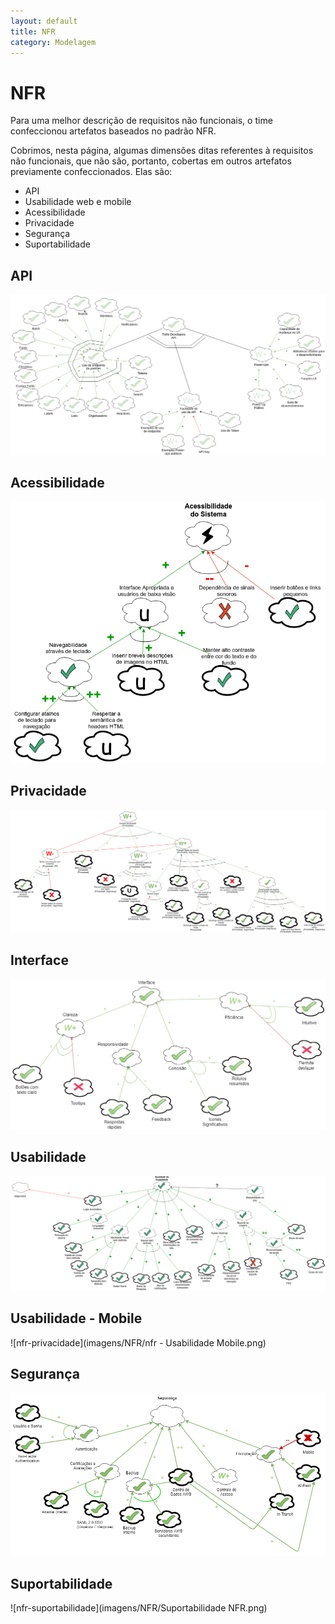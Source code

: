 ```yaml
---
layout: default
title: NFR
category: Modelagem
---
```


# NFR

Para uma melhor descrição de requisitos não funcionais, o time confeccionou artefatos baseados no padrão NFR.

Cobrimos, nesta página, algumas dimensões ditas referentes à requisitos não funcionais, que não são, portanto, cobertas em outros artefatos previamente confeccionados. Elas são:

- API
- Usabilidade web e mobile
- Acessibilidade
- Privacidade
- Segurança
- Suportabilidade

## API

![nfr-api](imagens/NFR/api-trello.png)

## Acessibilidade

![nfr-acessibilidade](imagens/NFR/nfr_acessibilidade.png)

## Privacidade

![nfr-privacidade](imagens/NFR/nfr_privacidade.png)

## Interface

![nfr-interface](imagens/NFR/NFR_Interface.png)

## Usabilidade 

![nfr-usabilidade](imagens/NFR/nfr_usabilidade.png)

## Usabilidade - Mobile

![nfr-privacidade](imagens/NFR/nfr - Usabilidade Mobile.png)

## Segurança

![nfr-seguranca](imagens/NFR/nfr_seguranca.png)

## Suportabilidade 

![nfr-suportabilidade](imagens/NFR/Suportabilidade NFR.png)
